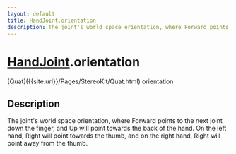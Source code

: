 ```yaml
---
layout: default
title: HandJoint.orientation
description: The joint's world space orientation, where Forward points to the next joint down the finger, and Up will point towards the back of the hand. On the left hand, Right will point towards the thumb, and on the right hand, Right will point away from the thumb.
---
```

# [HandJoint]({{site.url}}/Pages/StereoKit/HandJoint.html).orientation

<div class='signature' markdown='1'>
[Quat]({{site.url}}/Pages/StereoKit/Quat.html) orientation
</div>

## Description
The joint's world space orientation, where Forward
points to the next joint down the finger, and Up will point
towards the back of the hand. On the left hand, Right will point
towards the thumb, and on the right hand, Right will point away
from the thumb.

